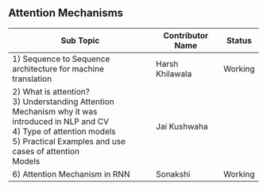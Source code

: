 ## Attention Mechanisms

| Sub Topic | Contributor Name | Status     |
| --------- | ---------------- | ---------- |
| 1) Sequence to Sequence architecture for machine<br>translation                                                                                                                                   | Harsh Khilawala | Working |
| 2) What is attention?<br>3) Understanding Attention Mechanism why it was<br>introduced in NLP and CV<br>4) Type of attention models<br>5) Practical Examples and use cases of attention<br>Models | Jai Kushwaha    |  |
| 6) Attention Mechanism in RNN                                                                                                                                                                     | Sonakshi        | Working |


